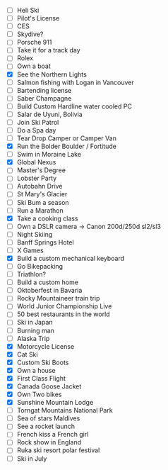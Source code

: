 - [ ] Heli Ski
- [ ] Pilot's License
- [ ] CES
- [ ] ‎Skydive?
- [ ] Porsche 911
- [ ] Take it for a track day
- [ ] ‎Rolex
- [ ] Own a boat
- [x] See the Northern Lights
- [ ] Salmon fishing with Logan in Vancouver
- [ ] Bartending license
- [ ] Saber Champagne
- [ ] Build Custom Hardline water cooled PC
- [ ] Salar de Uyuni, Bolivia
- [ ] Join Ski Patrol
- [ ] Do a Spa day
- [ ] Tear Drop Camper or Camper Van
- [x] Run the Bolder Boulder / Fortitude
- [ ] Swim in Moraine Lake
- [x] Global Nexus
- [ ] Master's Degree
- [ ] Lobster Party
- [ ] Autobahn Drive
- [ ] St Mary's Glacier
- [ ] Ski Bum a season
- [ ] Run a Marathon
- [x] Take a cooking class
- [ ] Own a DSLR camera -> Canon 200d/250d sl2/sl3
- [ ] Night Skiing
- [ ] Banff Springs Hotel
- [ ] X Games
- [x] Build a custom mechanical keyboard
- [ ] Go Bikepacking
- [ ] Triathlon?
- [ ] Build a custom home
- [ ] Oktoberfest in Bavaria
- [ ] Rocky Mountaineer train trip
- [ ] World Junior Championship Live
- [ ] 50 best restaurants in the world
- [ ] Ski in Japan
- [ ] Burning man
- [ ] Alaska Trip
- [x] Motorcycle License
- [x] Cat Ski
- [x] ‎Custom Ski Boots
- [x] ‎Own a house
- [x] First Class Flight
- [x] Canada Goose Jacket
- [x] Own Two bikes
- [x] Sunshine Mountain Lodge
- [ ] Torngat Mountains National Park
- [ ] Sea of stars Maldives
- [ ] See a rocket launch
- [ ] French kiss a French girl
- [ ] Rock show in England
- [ ] Ruka ski resort polar festival
- [ ] Ski in July
